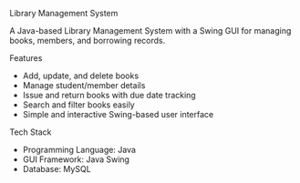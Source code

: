 Library Management System

A Java-based Library Management System with a Swing GUI for managing books, members, and borrowing records.

 Features
- Add, update, and delete books   
- Manage student/member details   
- Issue and return books with due date tracking  
- Search and filter books easily 
- Simple and interactive Swing-based user interface  

Tech Stack
- Programming Language: Java  
- GUI Framework: Java Swing  
- Database: MySQL  


